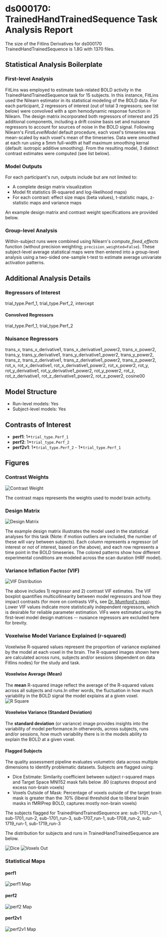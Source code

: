 # ds000170: TrainedHandTrainedSequence Task Analysis Report

The size of the Fitlins Derivatives for ds000170 TrainedHandTrainedSequence is 1.8G with 1370 files.

## Statistical Analysis Boilerplate

### First-level Analysis
FitLins was employed to estimate task-related BOLD activity in the TrainedHandTrainedSequence task for 15 subjects. In this instance, FitLins used the Nilearn estimator in its statistical modeling of the BOLD data. For each participant, 2 regressors of interest (out of total 3 regressors; see list below) were convolved with a spm hemodynamic response function in Nilearn. The design matrix incorporated both regressors of interest and 25 additional components, including a drift cosine basis set and nuisance regressors to account for sources of noise in the BOLD signal. Following Nilearn's *FirstLevelModel* default procedure, each voxel's timeseries was mean-scaled by each voxel's mean of the timeseries. Data were smoothed at each run using a 5mm full-width at half maximum smoothing kernal (default: isotropic additive smoothing). From the resulting model, 3 distinct contrast estimates were computed (see list below).

### Model Outputs
For each participant's run, outputs include but are not limited to:
- A complete design matrix visualization
- Model fit statistics (R-squared and log-likelihood maps)
- For each contrast: effect size maps (beta values), t-statistic maps, z-statistic maps and variance maps

An example design matrix and contrast weight specifications are provided below.

### Group-level Analysis
Within-subject runs were combined using Nilearn's *compute_fixed_effects* function (without precision weighting; `precision_weighted=False`). These subject-level average statistical maps were then entered into a group-level analysis using a two-sided one-sample t-test to estimate average univariate activation patterns.

## Additional Analysis Details 
### Regressors of Interest
trial_type.Perf_1, trial_type.Perf_2, intercept
#### Convolved Regressors
trial_type.Perf_1, trial_type.Perf_2
### Nuisance Regressors
trans_x, trans_x_derivative1, trans_x_derivative1_power2, trans_x_power2, trans_y, trans_y_derivative1, trans_y_derivative1_power2, trans_y_power2, trans_z, trans_z_derivative1, trans_z_derivative1_power2, trans_z_power2, rot_x, rot_x_derivative1, rot_x_derivative1_power2, rot_x_power2, rot_y, rot_y_derivative1, rot_y_derivative1_power2, rot_y_power2, rot_z, rot_z_derivative1, rot_z_derivative1_power2, rot_z_power2, cosine00
## Model Structure
- Run-level models: Yes
- Subject-level models: Yes

## Contrasts of Interest
- **perf1**: 1*`trial_type.Perf_1`
- **perf2**: 1*`trial_type.Perf_2`
- **perf2v1**: 1*`trial_type.Perf_2` - 1*`trial_type.Perf_1`

## Figures

### Contrast Weights
![Contrast Weight](./files/ds000170_task-TrainedHandTrainedSequence_contrast-matrix.svg)

The contrast maps represents the weights used to model brain activity.

### Design Matrix
![Design Matrix](./files/ds000170_task-TrainedHandTrainedSequence_design-matrix.svg)

The example design matrix illustrates the model used in the statistical analyses for this task (Note: if motion outliers are included, the number of these will vary between subjects). Each column represents a regressor (of interest or not of interest, based on the above), and each row represents a time point in the BOLD timeseries. The colored patterns show how different experimental conditions are modeled across the scan duration (HRF model).

### Variance Inflation Factor (VIF)
![VIF Distribution](./files/ds000170_task-TrainedHandTrainedSequence_vif-boxplot.png)

The above includes 1) regressor and 2) contrast VIF estimates. The VIF boxplot quantifies multicollinearity between model regressors and how they impact contrasts (for more on contrasts VIFs, see [Dr. Mumford's repo](https://github.com/jmumford/vif_contrasts)). Lower VIF values indicate more statistically independent regressors, which is desirable for reliable parameter estimation. VIFs were estimated using the first-level model design matrices -- nusiance regressors are excluded here for brevity.

### Voxelwise Model Variance Explained (r-squared)
Voxelwise R-squared values represent the proportion of variance explained by the model at each voxel in the brain. The R-squared images shown here are calculated across runs, subjects and/or sessions (dependent on data Fitlins nodes) for the study and task.

#### Voxelwise Average (Mean)
The **mean** R-squared image reflect the average of the R-squared values across all subjects and runs.In other words, the fluctuation in how much variability in the BOLD signal the model explains at a given voxel.
![R Square](./files/ds000170_task-TrainedHandTrainedSequence_rsquare-mean.png)

#### Voxelwise Variance (Standard Deviation)
The **standard deviation** (or variance) image provides insights into the variability of model performance.In otherwords, across subjects, runs and/or sessions, how much variability there is in the models ability to explain the BOLD at a given voxel.

#### Flagged Subjects
The quality assessment pipeline evaluates volumetric data across multiple dimensions to identify problematic datasets. Subjects are flagged using: 

  - Dice Estimate: Similarity coefficient between subject r-squared maps and Target Space MNI152 mask falls below .80 (captures dropout and excess non-brain voxels) 
  - Voxels Outside of Mask: Percentage of voxels outside of the target brain mask is greater than the .10% (liberal threshold due to liberal brain masks in fMRIPrep BOLD, captures mostly non-brain voxels) 

The subjects flagged for TrainedHandTrainedSequence are:
sub-1701_run-1, sub-1701_run-2, sub-1701_run-3, sub-1707_run-1, sub-1708_run-2, sub-1719_run-1, sub-1719_run-3

The distribution for subjects and runs in TrainedHandTrainedSequence are below. 

![Dice](./files/ds000170_task-TrainedHandTrainedSequence_hist-dicesimilarity.png)
![Voxels Out](./files/ds000170_task-TrainedHandTrainedSequence_hist-voxoutmask.png)

### Statistical Maps

#### perf1
![perf1 Map](./files/ds000170_task-TrainedHandTrainedSequence_contrast-perf1_map.png)

#### perf2
![perf2 Map](./files/ds000170_task-TrainedHandTrainedSequence_contrast-perf2_map.png)

#### perf2v1
![perf2v1 Map](./files/ds000170_task-TrainedHandTrainedSequence_contrast-perf2v1_map.png)
